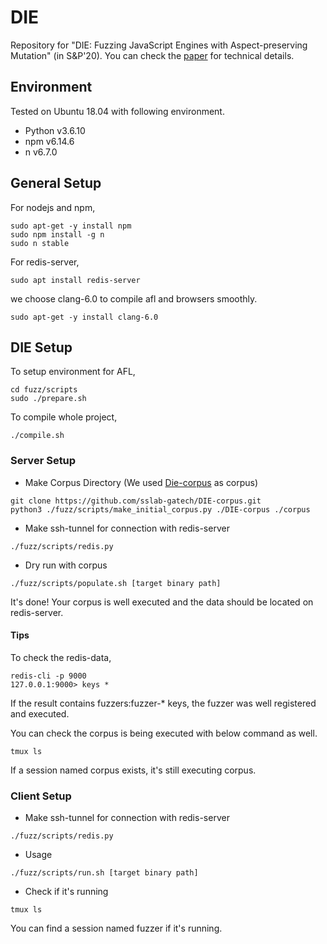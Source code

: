 # DIE

Repository for "DIE: Fuzzing JavaScript Engines with Aspect-preserving Mutation" (in S&P'20). You can check the [paper](https://gts3.org/assets/papers/2020/park:die.pdf) for technical details. 


## Environment

Tested on Ubuntu 18.04 with following environment.
* Python v3.6.10
* npm v6.14.6
* n v6.7.0

## General Setup

For nodejs and npm,
```
sudo apt-get -y install npm
sudo npm install -g n
sudo n stable
```
For redis-server,
```
sudo apt install redis-server
```
we choose clang-6.0 to compile afl and browsers smoothly.
```
sudo apt-get -y install clang-6.0
```

## DIE Setup

To setup environment for AFL,
```
cd fuzz/scripts
sudo ./prepare.sh
```

To compile whole project,
```
./compile.sh
```

### Server Setup
* Make Corpus Directory
(We used [Die-corpus](https://github.com/sslab-gatech/DIE-corpus.git) as corpus)
```
git clone https://github.com/sslab-gatech/DIE-corpus.git
python3 ./fuzz/scripts/make_initial_corpus.py ./DIE-corpus ./corpus
```
* Make ssh-tunnel for connection with redis-server
```
./fuzz/scripts/redis.py
```
* Dry run with corpus
```
./fuzz/scripts/populate.sh [target binary path]
```
It's done! Your corpus is well executed and the data should be located on redis-server.

#### Tips
To check the redis-data,
```
redis-cli -p 9000
127.0.0.1:9000> keys *
```
If the result contains fuzzers:fuzzer-* keys, the fuzzer was well registered and executed.

You can check the corpus is being executed with below command as well.
```
tmux ls
```
If a session named corpus exists, it's still executing corpus.
### Client Setup
* Make ssh-tunnel for connection with redis-server
```
./fuzz/scripts/redis.py
```

* Usage
```
./fuzz/scripts/run.sh [target binary path]
```

* Check if it's running
```
tmux ls
```
You can find a session named fuzzer if it's running.
